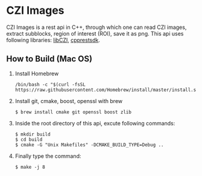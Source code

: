 # CZI Images

CZI Images is a rest api in C++, through which one can read CZI images, extract subblocks, region of interest (ROI), save it as png. 
This api uses following libraries: [libCZI](https://github.com/zeiss-microscopy/libCZI), [cpprestsdk](https://github.com/microsoft/cpprestsdk).

## How to Build (Mac OS)

1. Install Homebrew 
    ```shell script
   /bin/bash -c "$(curl -fsSL https://raw.githubusercontent.com/Homebrew/install/master/install.sh)"
    ```
   
2. Install git, cmake, boost, openssl with brew
    ```shell script
    $ brew install cmake git openssl boost zlib
    ```

3. Inside the root directory of this api, excute following commands:
    ```shell script
    $ mkdir build
    $ cd build
    $ cmake -G "Unix Makefiles" -DCMAKE_BUILD_TYPE=Debug ..
    ```
   
4. Finally type the command:
    ```shell script
    $ make -j 8
    ```
